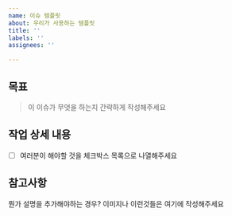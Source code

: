 ```yaml
---
name: 이슈 템플릿
about: 우리가 사용하는 템플릿
title: ''
labels: ''
assignees: ''

---
```


## 목표
> 이 이슈가 무엇을 하는지 간략하게 작성해주세요
## 작업 상세 내용
- [ ] 여러분이 해야할 것을 체크박스 목록으로 나열해주세요
## 참고사항
뭔가 설명을 추가해야하는 경우? 이미지나 이런것들은 여기에 작성해주세요
